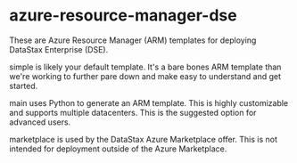 # azure-resource-manager-dse

These are Azure Resource Manager (ARM) templates for deploying DataStax Enterprise (DSE).

simple is likely your default template.  It's a bare bones ARM template than we're working to further pare down and make easy to understand and get started.

main uses Python to generate an ARM template.  This is highly customizable and supports multiple datacenters.  This is the suggested option for advanced users.

marketplace is used by the DataStax Azure Marketplace offer.  This is not intended for deployment outside of the Azure Marketplace.

